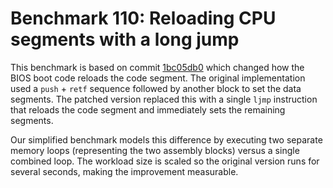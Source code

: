 # Benchmark 110: Reloading CPU segments with a long jump

This benchmark is based on commit [1bc05db0](https://github.com/SerenityOS/serenity/commit/1bc05db0f260c8479868a1ace37cf29c989e6613) which changed how the BIOS boot code reloads the code segment. The original implementation used a `push` + `retf` sequence followed by another block to set the data segments. The patched version replaced this with a single `ljmp` instruction that reloads the code segment and immediately sets the remaining segments.

Our simplified benchmark models this difference by executing two separate memory loops (representing the two assembly blocks) versus a single combined loop. The workload size is scaled so the original version runs for several seconds, making the improvement measurable.
